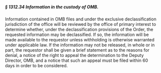 ##### § 1312.34 Information in the custody of OMB. #####

Information contained in OMB files and under the exclusive declassification jurisdiction of the office will be reviewed by the office of primary interest to determine whether, under the declassification provisions of the Order, the requested information may be declassified. If so, the information will be made available to the requestor unless withholding is otherwise warranted under applicable law. If the information may not be released, in whole or in part, the requestor shall be given a brief statement as to the reasons for denial, a notice of the right to appeal the determination to the Deputy Director, OMB, and a notice that such an appeal must be filed within 60 days in order to be considered.